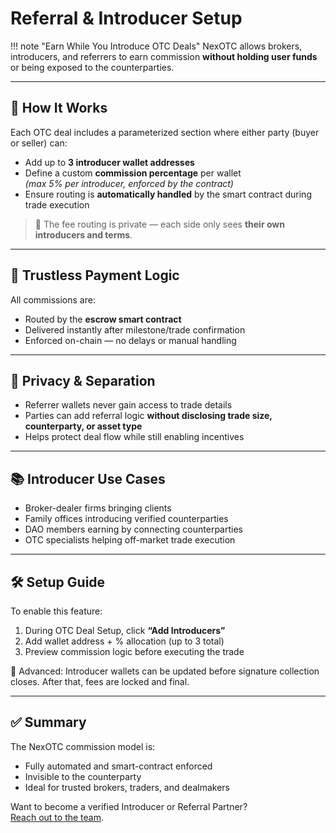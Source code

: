 # Referral & Introducer Setup

!!! note "Earn While You Introduce OTC Deals"
    NexOTC allows brokers, introducers, and referrers to earn commission **without holding user funds** or being exposed to the counterparties.

---

<h2>🧩 How It Works</h2>

Each OTC deal includes a parameterized section where either party (buyer or seller) can:

- Add up to **3 introducer wallet addresses**
- Define a custom **commission percentage** per wallet  
  _(max 5% per introducer, enforced by the contract)_
- Ensure routing is **automatically handled** by the smart contract during trade execution

> 💸 The fee routing is private — each side only sees **their own introducers and terms**.

---

<h2>🧾 Trustless Payment Logic</h2>

All commissions are:
- Routed by the **escrow smart contract**
- Delivered instantly after milestone/trade confirmation
- Enforced on-chain — no delays or manual handling

---

<h2>🔐 Privacy & Separation</h2>

- Referrer wallets never gain access to trade details
- Parties can add referral logic **without disclosing trade size, counterparty, or asset type**
- Helps protect deal flow while still enabling incentives

---

<h2>📚 Introducer Use Cases</h2>

- Broker-dealer firms bringing clients
- Family offices introducing verified counterparties
- DAO members earning by connecting counterparties
- OTC specialists helping off-market trade execution

---

<h2>🛠️ Setup Guide</h2>

To enable this feature:
1. During OTC Deal Setup, click **“Add Introducers”**
2. Add wallet address + % allocation (up to 3 total)
3. Preview commission logic before executing the trade

🧠 Advanced: Introducer wallets can be updated before signature collection closes. After that, fees are locked and final.

---

<h2>✅ Summary</h2>

The NexOTC commission model is:
- Fully automated and smart-contract enforced
- Invisible to the counterparty
- Ideal for trusted brokers, traders, and dealmakers

Want to become a verified Introducer or Referral Partner?  
[Reach out to the team](../links/support.md).